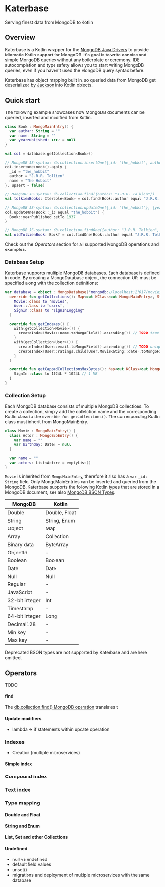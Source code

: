 # Katerbase
Serving finest data from MongoDB to Kotlin


## Overview

Katerbase is a Kotlin wrapper for the [MongoDB Java Drivers](http://mongodb.github.io/mongo-java-driver/) to provide idiomatic Kotlin support for MongoDB.
It's goal is to write concise and simple MongoDB queries without any boilerplate or ceremony. IDE autocompletion and type safety allows you to start writing MongoDB queries, even if you haven't used the MongoDB query syntax before.

Katerbase has object mapping built in, so queried data from MongoDB get deserialized by 
[Jackson](https://github.com/FasterXML/jackson-module-kotlin) into Kotlin objects.


## Quick start

The following example showcases how MongoDB documents can be queried, inserted and modified from Kotlin.

```kotlin
class Book : MongoMainEntry() {
  var author: String = ""
  var name: String = ""
  var yearPublished: Int? = null
}

val col = database.getCollection<Book>()

// MongoDB JS-syntax: db.collection.insertOne({_id: "the_hobbit", author: "J.R.R. Tolkien", name: "The Hobbit"})
col.insertOne(Book().apply {
  _id = "the_hobbit"
  author = "J.R.R. Tolkien"
  name = "The Hobbit"
}, upsert = false)

// MongoDB JS-syntax: db.collection.find({author: "J.R.R. Tolkien"})
val tolkienBooks: Iterable<Book> = col.find(Book::author equal "J.R.R. Tolkien")

// MongoDB JS-syntax: db.collection.updateOne({_id: "the_hobbit"}, {yearPublished: 1937}, {upsert: false})
col.updateOne(Book::_id equal "the_hobbit") {
  Book::yearPublished setTo 1937
}

// MongoDB JS-syntax: db.collection.findOne({author: "J.R.R. Tolkien", yearPublished: {$lte: 1940}})
val oldTolkienBook: Book? = col.findOne(Book::author equal "J.R.R. Tolkien", Book::yearPublished lowerEquals 1940)
```

Check out the *Operators* section for all supported MongoDB operations and examples. 

### Database Setup

Katerbase supports multiple MongoDB databases. Each database is defined in code. By creating a MongoDatabase object, the connection URI must be specified along with the collection definitions:
```kotlin
var database = object : MongoDatabase("mongodb://localhost:27017/moviesDatabase") {
  override fun getCollections(): Map<out KClass<out MongoMainEntry>, String> = mapOf(
    Movie::class to "movies",
    User::class to "users",
    SignIn::class to "signInLogging"
  )

  override fun getIndexes() {
    with(getCollection<Movie>()) {
      createIndex(Movie::name.toMongoField().ascending()) // TODO text index
    }
    with(getCollection<User>()) {
      createIndex(User::email.toMongoField().ascending()) // TODO unique index
      createIndex(User::ratings.child(User.MovieRating::date).toMongoField().ascending())
    }
  }

  override fun getCappedCollectionsMaxBytes(): Map<out KClass<out MongoMainEntry>, Long> = mapOf(
    SignIn::class to 1024L * 1024L // 1 MB
  )
}
```

### Collection Setup

Each MongoDB database consists of multiple MongoDB collections. To create a collection, simply add the collelction name and the corresponding Kotlin class to the `override fun getCollections()`. The corresponding Kotlin class must inherit from MongoMainEntry.
```kotlin
class Movie : MongoMainEntry() {
  class Actor : MongoSubEntry() {
    var name = ""
    var birthday: Date? = null
  }

  var name = ""
  var actors: List<Actor> = emptyList()
}
```

`Movie` is inherited from `MongoMainEntry`, therefore it also has a `var _id: String` field. Only MongoMainEntries can be inserted and queried from the MongoDB. Katerbase supports the following Kotlin types that are stored in a MongoDB document, see also [MongoDB BSON Types](https://docs.mongodb.com/manual/reference/bson-types/).

| MongoDB       | Kotlin        | 
|---------------|---------------|
| Double        | Double, Float |
| String        | String, Enum  |
| Object        | Map           |
| Array         | Collection    |
| Binary data   | ByteArray     |
| ObjectId      | -             |
| Boolean       | Boolean       |
| Date          | Date          |
| Null          | Null          |
| Regular       | -             |
| JavaScript    | -             |
| 32-bit integer| Int           |
| Timestamp     | -             |
| 64-bit integer| Long          |
| Decimal128    | -             |
| Min key       | -             |
| Max key       | -             |

Deprecated BSON types are not supported by Katerbase and are here omitted.

## Operators

TODO

#### find
The [db.collection.find() MongoDB operation](https://docs.mongodb.com/manual/reference/method/db.collection.find/) translates t


#### Update modifiers
* lambda -> if statements within update operation



### Indexes

* Creation (multiple microservices)

#### Simple index

### Compound index

### Text index


### Type mapping

#### Double and Float

#### String and Enum

#### List, Set and other Collections

#### Undefined
* null vs undefined
* default field values
* unset()
* migrations and deployment of multiple microservices with the same database
